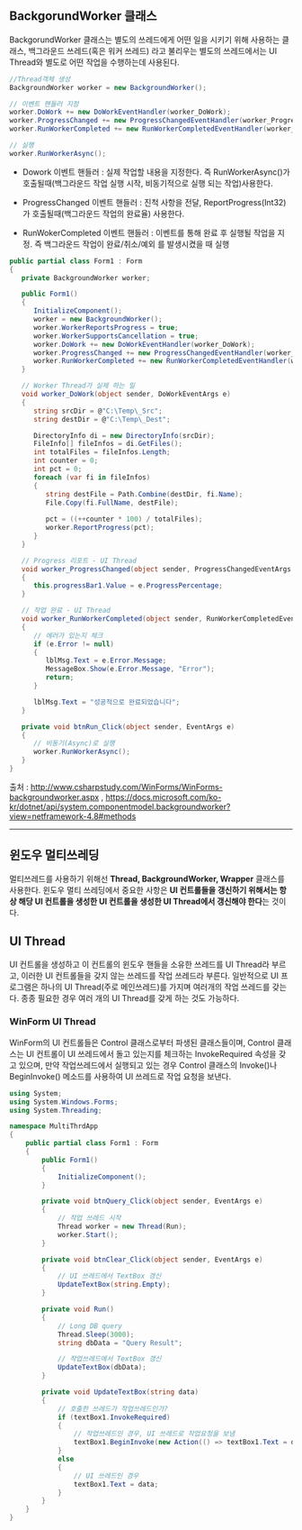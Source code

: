 ## BackgorundWorker 클래스

BackgorundWorker 클래스는 별도의 쓰레드에게 어떤 일을 시키기 위해 사용하는 클래스, 백그라운드 쓰레드(혹은 워커 쓰레드)
라고 불리우는 별도의 쓰레드에서는 UI Thread와 별도로 어떤 작업을 수행하는데 사용된다.

```c#
//Thread객체 생성
BackgroundWorker worker = new BackgroundWorker();

// 이벤트 핸들러 지정
worker.DoWork += new DoWorkEventHandler(worker_DoWork);
worker.ProgressChanged += new ProgressChangedEventHandler(worker_ProgressChanged);
worker.RunWorkerCompleted += new RunWorkerCompletedEventHandler(worker_RunWorkerCompleted);

// 실행
worker.RunWorkerAsync();
```

* Dowork 이벤트 핸들러 : 실제 작업할 내용을 지정한다. 즉 RunWorkerAsync()가 호출될때(백그라운드 작업 실행 시작,
비동기적으로 실행 되는 작업)사용한다.

* ProgressChanged 이벤트 핸들러 : 진척 사항을 전달, ReportProgress(Int32)가 호출될때(백그라운드 작업의 완료율)
사용한다.

* RunWokerCompleted 이벤트 핸들러 : 이벤트를 통해 완료 후 실행될 작업을 지정. 즉 백그라운드 작업이 완료/취소/예외
를 발생시켰을 때 실행

```c#
public partial class Form1 : Form
{
   private BackgroundWorker worker;

   public Form1()
   {
      InitializeComponent();
      worker = new BackgroundWorker();
      worker.WorkerReportsProgress = true;
      worker.WorkerSupportsCancellation = true;
      worker.DoWork += new DoWorkEventHandler(worker_DoWork);         
      worker.ProgressChanged += new ProgressChangedEventHandler(worker_ProgressChanged);
      worker.RunWorkerCompleted += new RunWorkerCompletedEventHandler(worker_RunWorkerCompleted);
   }

   // Worker Thread가 실제 하는 일
   void worker_DoWork(object sender, DoWorkEventArgs e)
   {
      string srcDir = @"C:\Temp\_Src";
      string destDir = @"C:\Temp\_Dest";

      DirectoryInfo di = new DirectoryInfo(srcDir);
      FileInfo[] fileInfos = di.GetFiles();
      int totalFiles = fileInfos.Length;
      int counter = 0;
      int pct = 0;
      foreach (var fi in fileInfos)
      {
         string destFile = Path.Combine(destDir, fi.Name);
         File.Copy(fi.FullName, destFile);            
            
         pct = ((++counter * 100) / totalFiles);            
         worker.ReportProgress(pct);
      }         
   }

   // Progress 리포트 - UI Thread
   void worker_ProgressChanged(object sender, ProgressChangedEventArgs e)
   {
      this.progressBar1.Value = e.ProgressPercentage;            
   }

   // 작업 완료 - UI Thread
   void worker_RunWorkerCompleted(object sender, RunWorkerCompletedEventArgs e)
   {
      // 에러가 있는지 체크
      if (e.Error != null)
      {
         lblMsg.Text = e.Error.Message;
         MessageBox.Show(e.Error.Message, "Error");          
         return;
      }

      lblMsg.Text = "성공적으로 완료되었습니다";
   }      

   private void btnRun_Click(object sender, EventArgs e)
   {
      // 비동기(Async)로 실행 
      worker.RunWorkerAsync();
   }
}
```

출처 : http://www.csharpstudy.com/WinForms/WinForms-backgroundworker.aspx , 
https://docs.microsoft.com/ko-kr/dotnet/api/system.componentmodel.backgroundworker?view=netframework-4.8#methods

---

## 윈도우 멀티쓰레딩
멀티쓰레드를 사용하기 위해선 **Thread, BackgroundWorker, Wrapper** 클래스를 사용한다.
윈도우 멀티 쓰레딩에서 중요한 사항은 **UI 컨트롤들을 갱신하기 위해서는 항상 해당 UI  컨트롤을 생성한
UI 컨트롤을 생성한 UI Thread에서 갱신해야 한다**는 것이다.

## UI Thread
UI 컨트롤을 생성하고 이 컨트롤의 윈도우 핸들을 소유한 쓰레드를 UI Thread라 부르고, 이러한 UI 컨트롤들을
갖지 않는 쓰레드를 작업 쓰레드라 부른다. 일반적으로 UI 프로그램은 하나의 UI Thread(주로 메인쓰레드)를 가지며
여러개의 작업 쓰레드를 갖는다. 종종 필요한 경우 여러 개의 UI Thread를 갖게 하는 것도 가능하다.

### WinForm UI Thread 
WinForm의 UI 컨트롤들은 Control 클래스로부터 파생된 클래스들이며, Control 클래스는 UI 컨트롤이 
UI 쓰레드에서 돌고 있는지를 체크하는 InvokeRequired 속성을 갖고 있으며, 만약 작업쓰레드에서 실행되고 있는
경우 Control 클래스의 Invoke()나 BeginInvoke() 메소드를 사용하여 UI 쓰레드로 작업 요청을 보낸다.

```C#
using System;
using System.Windows.Forms;
using System.Threading;

namespace MultiThrdApp
{
    public partial class Form1 : Form
    {
        public Form1()
        {
            InitializeComponent();
        }

        private void btnQuery_Click(object sender, EventArgs e)
        {
            // 작업 쓰레드 시작
            Thread worker = new Thread(Run);
            worker.Start();
        }

        private void btnClear_Click(object sender, EventArgs e)
        {
            // UI 쓰레드에서 TextBox 갱신
            UpdateTextBox(string.Empty);
        }

        private void Run()
        { 
            // Long DB query
            Thread.Sleep(3000);
            string dbData = "Query Result";

            // 작업쓰레드에서 TextBox 갱신
            UpdateTextBox(dbData);
        }

        private void UpdateTextBox(string data)
        {
            // 호출한 쓰레드가 작업쓰레드인가?
            if (textBox1.InvokeRequired)
            {
                // 작업쓰레드인 경우, UI 쓰레드로 작업요청을 보냄
                textBox1.BeginInvoke(new Action(() => textBox1.Text = data));
            }
            else 
            {
                // UI 쓰레드인 경우
                textBox1.Text = data;
            }            
        }
    }
}
```


